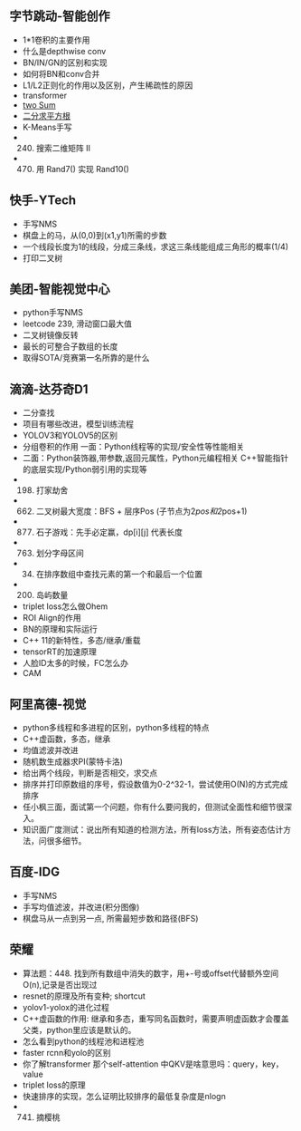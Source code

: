 ## 字节跳动-智能创作
- 1*1卷积的主要作用
- 什么是depthwise conv
- BN/IN/GN的区别和实现
- 如何将BN和conv合并
- L1/L2正则化的作用以及区别，产生稀疏性的原因
- transformer
- [two Sum](https://leetcode-cn.com/problems/two-sum/)
- [二分求平方根](https://leetcode-cn.com/problems/sqrtx/)
- K-Means手写
- 240. 搜索二维矩阵 II
- 470. 用 Rand7() 实现 Rand10()


## 快手-YTech
- 手写NMS
- 棋盘上的马，从(0,0)到(x1,y1)所需的步数
- 一个线段长度为1的线段，分成三条线，求这三条线能组成三角形的概率(1/4)
- 打印二叉树

## 美团-智能视觉中心
- python手写NMS
- leetcode 239, 滑动窗口最大值
- 二叉树镜像反转
- 最长的可整合子数组的长度
- 取得SOTA/竞赛第一名所靠的是什么

## 滴滴-达芬奇D1
- 二分查找
- 项目有哪些改进，模型训练流程
- YOLOV3和YOLOV5的区别
- 分组卷积的作用
一面：Python线程等的实现/安全性等性能相关
- 二面：Python装饰器,带参数,返回元属性，Python元编程相关
C++智能指针的底层实现/Python弱引用的实现等
- 198. 打家劫舍
- 662. 二叉树最大宽度：BFS + 层序Pos (子节点为2*pos和2*pos+1)
- 877. 石子游戏：先手必定赢，dp[i][j] 代表长度
- 763. 划分字母区间
- 34. 在排序数组中查找元素的第一个和最后一个位置
- 200. 岛屿数量
- triplet loss怎么做Ohem
- ROI Align的作用
- BN的原理和实际运行
- C++ 11的新特性，多态/继承/重载
- tensorRT的加速原理
- 人脸ID太多的时候，FC怎么办
- CAM

## 阿里高德-视觉
- python多线程和多进程的区别，python多线程的特点
- C++虚函数，多态，继承
- 均值滤波并改进
- 随机数生成器求PI(蒙特卡洛)
- 给出两个线段，判断是否相交，求交点
- 排序并打印原数组的序号，假设数值为0-2^32-1，尝试使用O(N)的方式完成排序
- 任小枫三面，面试第一个问题，你有什么要问我的，但测试全面性和细节很深入。
- 知识面广度测试：说出所有知道的检测方法，所有loss方法，所有姿态估计方法，问很多细节。


## 百度-IDG
- 手写NMS
- 手写均值滤波，并改进(积分图像)
- 棋盘马从一点到另一点, 所需最短步数和路径(BFS)


## 荣耀
- 算法题：448. 找到所有数组中消失的数字，用+-号或offset代替额外空间O(n),记录是否出现过
- resnet的原理及所有变种; shortcut
- yolov1-yolox的进化过程
- C++虚函数的作用: 继承和多态，重写同名函数时，需要声明虚函数才会覆盖父类，python里应该是默认的。
- 怎么看到python的线程池和进程池
- faster rcnn和yolo的区别
- 你了解transformer 那个self-attention 中QKV是啥意思吗：query，key， value
- triplet loss的原理
- 快速排序的实现，怎么证明比较排序的最低复杂度是nlogn
- 741. 摘樱桃